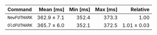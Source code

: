 | Command | Mean [ms] | Min [ms] | Max [ms] | Relative |
|:---|---:|---:|---:|---:|
| `NewFUTHARK` | 362.9 ± 7.1 | 352.4 | 373.3 | 1.00 |
| `OldFUTHARK` | 365.7 ± 6.0 | 352.1 | 372.5 | 1.01 ± 0.03 |
